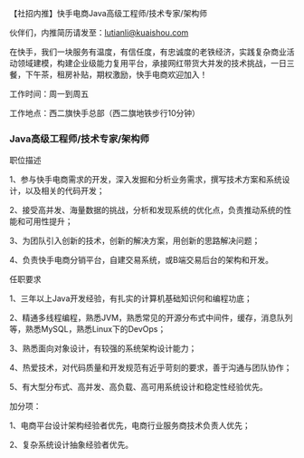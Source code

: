 【社招内推】快手电商Java高级工程师/技术专家/架构师

伙伴们，内推简历请发至：lutianli@kuaishou.com

在快手，我们一块服务有温度，有信任度，有忠诚度的老铁经济，实践复杂商业活动领域建模，构建企业级能力复用平台，承接网红带货大并发的技术挑战，一日三餐，下午茶，租房补贴，期权激励，快手电商欢迎加入！

工作时间：周一到周五

工作地点：西二旗快手总部（西二旗地铁步行10分钟）

### Java高级工程师/技术专家/架构师

职位描述

1、参与快手电商需求的开发，深入发掘和分析业务需求，撰写技术方案和系统设计，以及相关的代码开发；

2、接受高并发、海量数据的挑战，分析和发现系统的优化点，负责推动系统的性能和可用性提升；

3、为团队引入创新的技术，创新的解决方案，用创新的思路解决问题；

4、负责快手电商分销平台，自建交易系统，或B端交易后台的架构和开发。

任职要求

1、三年以上Java开发经验，有扎实的计算机基础知识何和编程功底；

2、精通多线程编程，熟悉JVM，熟悉常见的开源分布式中间件，缓存，消息队列等，熟悉MySQL，熟悉Linux下的DevOps；

3、熟悉面向对象设计，有较强的系统架构设计能力；

4、热爱技术，对代码质量和开发规范有近乎苛刻的要求，善于沟通与团队协作；

5、有大型分布式、高并发、高负载、高可用系统设计和稳定性经验优先。

加分项：

1、电商平台设计架构经验者优先，电商行业服务商技术负责人优先；

2、复杂系统设计抽象经验者优先。
